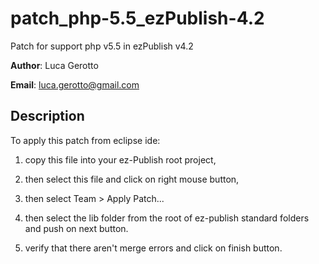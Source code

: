 # patch_php-5.5_ezPublish-4.2
Patch for support php v5.5 in ezPublish v4.2

**Author**: Luca Gerotto

**Email**: luca.gerotto@gmail.com

## Description
To apply this patch from eclipse ide:
1. copy this file into your ez-Publish root project,

2. then select this file and click on right mouse button,

3. then select Team > Apply Patch...

4. then select the lib folder from the root of ez-publish standard folders and push on next button.

5. verify that there aren't merge errors and click on finish button.
